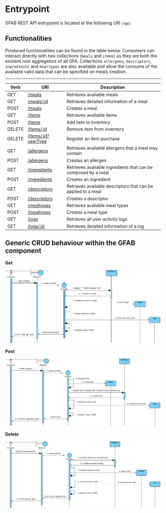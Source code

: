 # Entrypoint

GFAB REST API entrypoint is located at the following URI `/api`


## Functionalities

Produced functionalities can be found in the table below. Consumers can interact directly with two collections (`meals` and `items`) as they are both the existent root aggregators of all GFA. Collections `allergens`, `descriptors`, `ingredients` and `mealtypes` are also available and allow the consume of the available valid data that can be specified on meals creation.

-----------

|Verb|URI|Description|
|----|---|-----------|
|GET|[/meals](meals/available_meals.md)|Retrieves available meals|
|GET|[/meals/:id](meals/detailed_meal_information.md)|Retrieves detailed information of a meal|
|POST|[/meals](meals/create_meal.md)|Creates a meal|
|GET|[/items](items/available_items.md)|Retrieves available items|
|POST|[/items](items/add_item.md)|Add item to inventory|
|DELETE|[/items/:id](items/remove_item.md)|Remove item from inventory|
|DELETE|[/items/:id?userType](items/purchase_item.md)|Register an item purchase|
|GET|[/allergens](allergens/available_allergens.md)|Retrieves available allergens that a meal may contain|
|POST|[/allergens](allergens/create_allergen.md)|Creates an allergen|
|GET|[/ingredients](ingredients/available_ingredients.md)|Retrieves available ingredients that can be composed by a meal|
|POST|[/ingredients](ingredients/create_ingredient.md)|Creates an ingredient|
|GET|[/descriptors](descriptors/available_descriptors.md)|Retrieves available descriptors that can be applied to a meal|
|POST|[/descriptors](descriptors/create_descriptor.md)|Creates a descriptor|
|GET|[/mealtypes](mealtypes/available_mealtypes.md)|Retrieves available meal types|
|POST|[/mealtypes](mealtypes/create_mealtype.md)|Creates a meal type|
|GET|[/logs](logs/all_logs.md)|Retrieves all user activity logs|
|GET|[/logs/:id](logs/detailed_log_information.md)|Retrieves detailed information of a log|

## Generic CRUD behaviour within the GFAB component

**Get**

  ![GetGFAB](diagrams/Get_GFAB.png)

**Post**

  ![PostGFAB](diagrams/Post_GFAB.png)

**Delete**

  ![DeleteGFAB](diagrams/Delete_GFAB.png)